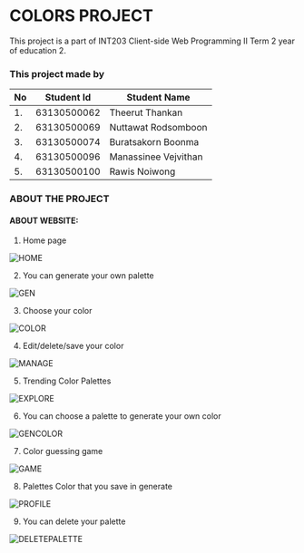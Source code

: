 # COLORS PROJECT 

This project is a part of INT203 Client-side Web Programming II Term 2 year of education 2.

### This project made by

| No  | Student Id  | Student Name         |
| --- | ----------- | ------------------   |
| 1.  | 63130500062 | Theerut Thankan      |
| 2.  | 63130500069 | Nuttawat Rodsomboon  |
| 3.  | 63130500074 | Buratsakorn Boonma   |
| 4.  | 63130500096 | Manassinee Vejvithan |
| 5.  | 63130500100 | Rawis Noiwong        |

### ABOUT THE PROJECT
#### ABOUT WEBSITE:
1. Home page

![HOME](https://github.com/bewburats/sec-2-group-4-colorer/blob/main/images/home.png?raw=true)

2. You can generate your own palette

![GEN](https://github.com/bewburats/sec-2-group-4-colorer/blob/main/images/genhome.png?raw=true)

3. Choose your color

![COLOR](https://github.com/bewburats/sec-2-group-4-colorer/blob/main/images/color.png?raw=true)

4. Edit/delete/save your color

![MANAGE](https://github.com/bewburats/sec-2-group-4-colorer/blob/main/images/generate.png?raw=true)

5. Trending Color Palettes

![EXPLORE](https://github.com/bewburats/sec-2-group-4-colorer/blob/main/images/explorehome.png?raw=true)

6. You can choose a palette to generate your own color

![GENCOLOR](https://github.com/bewburats/sec-2-group-4-colorer/blob/main/images/gencolor.png?raw=true)

7. Color guessing game

![GAME](https://github.com/bewburats/sec-2-group-4-colorer/blob/main/images/gamehome.png?raw=true)

8. Palettes Color that you save in generate

![PROFILE](https://github.com/bewburats/sec-2-group-4-colorer/blob/main/images/profilehome.png?raw=true)

9. You can delete your palette

![DELETEPALETTE](https://github.com/bewburats/sec-2-group-4-colorer/blob/main/images/deleteprofile.png?raw=true)
